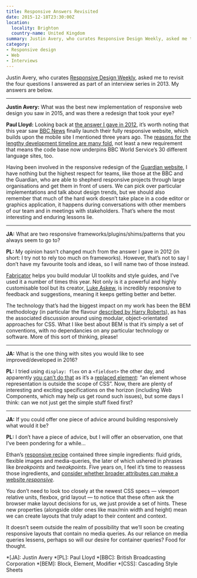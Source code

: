 ```yaml
---
title: Responsive Answers Revisited
date: 2015-12-18T23:30:00Z
location:
  locality: Brighton
  country-name: United Kingdom
summary: Justin Avery, who curates Responsive Design Weekly, asked me to revisit the four questions I answered as part of an interview series in 2013. Here are my answers.
category:
- Responsive design
- Web
- Interviews
---
```

Justin Avery, who curates [Responsive Design Weekly][1], asked me to revisit the four questions I answered as part of an interview series in 2013. My answers are below.

***

**Justin Avery:** What was the best new implementation of responsive web design you saw in 2015, and was there a redesign that took your eye?

**Paul Lloyd:** Looking back at [the answer I gave in 2012][3], it’s worth noting that this year saw [BBC News][4] finally launch their fully responsive website, which builds upon the mobile site I mentioned three years ago. The [reasons for the lengthy development timeline are many fold][5], not least a new requirement that means the code base now underpins BBC World Service’s 30 different language sites, too.

Having been involved in the responsive redesign of the [Guardian website][6], I have nothing but the highest respect for teams, like those at the BBC and the Guardian, who are able to shepherd responsive projects through large organisations and get them in front of users. We can pick over particular implementations and talk about design trends, but we should also remember that much of the hard work doesn’t take place in a code editor or graphics application, it happens during conversations with other members of our team and in meetings with stakeholders. That’s where the most interesting and enduring lessons lie.

***

**JA:** What are two responsive frameworks/plugins/shims/patterns that you always seem to go to?

**PL:** My opinion hasn’t changed much from the answer I gave in 2012 (in short: I try not to rely too much on frameworks). However, that’s not to say I don’t have my favourite tools and ideas, so I will name two of those instead.

[Fabricator][7] helps you build modular UI toolkits and style guides, and I’ve used it a number of times this year. Not only is it a powerful and highly customisable tool but its creator, [Luke Askew][8], is incredibly responsive to feedback and suggestions, meaning it keeps getting better and better.

The technology that’s had the biggest impact on my work has been the BEM methodology (in particular the flavour [described by Harry Roberts][9]), as has the associated discussion around using modular, object-orientated approaches for CSS. What I like best about BEM is that it’s simply a set of conventions, with no dependancies on any particular technology or software. More of this sort of thinking, please!

***

**JA:** What is the one thing with sites you would like to see improved/developed in 2016?

**PL:** I tried using `display: flex` on a `<fieldset>` the other day, and apparently [you can’t do that][10] as it’s a [replaced element][11]: “an element whose representation is outside the scope of CSS”. Now, there are plenty of interesting and exciting specifications on the horizon (including Web Components, which may help us get round such issues), but some days I think: can we not just get the simple stuff fixed first?

***

**JA:** If you could offer one piece of advice around building responsively what would it be?

**PL:** I don’t have a piece of advice, but I will offer an observation, one that I’ve been pondering for a while…

Ethan’s [responsive recipe][12] contained three simple ingredients: fluid grids, flexible images and media-queries, the later of which ushered in phrases like *breakpoints* and *tweakpoints*. Five years on, I feel it’s time to reassess those ingredients, and [consider whether broader attributes can make a website *responsive*][13].

You don’t need to look too closely at the newest CSS specs — viewport relative units, flexbox, grid layout — to notice that these often ask the browser make layout decisions for us, we just provide a set of hints. These new properties (alongside older ones like max/min width and height) mean we can create layouts that truly adapt to their content and context.

It doesn’t seem outside the realm of possibility that we’ll soon be creating responsive layouts that contain no media queries. As our reliance on media queries lessens, perhaps so will our desire for container queries? Food for thought.

[1]: http://responsivedesignweekly.com/
[2]: /2012/12/more_responsive_answers
[3]: http://responsivedesignweekly.com/interview/responsive-interview-with-laura-kalbag-paul-robert-lloyd/
[4]: https://www.bbc.co.uk/news
[5]: http://responsivenews.co.uk/post/114413142693/weve-made-it
[6]: https://www.theguardian.com/
[7]: http://fbrctr.github.io
[8]: https://twitter.com/LukeAskew/
[9]: https://csswizardry.com/2013/01/mindbemding-getting-your-head-round-bem-syntax/
[10]: http://stackoverflow.com/questions/28078681/why-cant-fieldset-be-flex-containers
[11]: https://developer.mozilla.org/en-US/docs/Web/CSS/Replaced_element
[12]: http://alistapart.com/article/responsive-web-design
[13]: http://alistapart.com/article/thinking-responsively-a-framework-for-future-learning

*[JA]: Justin Avery
*[PL]: Paul Lloyd
*[BBC]: British Broadcasting Corporation
*[BEM]: Block, Element, Modifier
*[CSS]: Cascading Style Sheets
